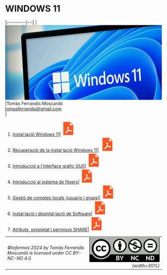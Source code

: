 # WINDOWS 11
|:---------|--:|
|![](recursos/windows11.png)|Tomàs Ferrandis Moscardó<br>tomasferrandis@gmail.com <br>|
 
1. [Instal·lació Windows 11](manteniment/instalar.md)|[![](recursos/iconopdf.png)](manteniment/instalar.pdf)
2. [Recuperació de la instal·lació Windows 11](manteniment/recuperar.md)|  [![](recursos/iconopdf.png)](manteniment/recuperar.pdf)
3. [Introducció a l'interface gràfic GUI)](interfaces/interfaces.md)|[![](recursos/iconopdf.png)](interfaces/interfaces.pdf)
4. [Introducció al sistema de fitxers](sf/fitxers.md)|[![](recursos/iconopdf.png)](sf/fitxers.pdf)
5. [Gestió de comptes locals (usuaris i grups)](gestions/comptesLocals.md)|[![](recursos/iconopdf.png)](gestions/comptesLocals.pdf)
6. [Instal·lació i desintal·lació de Software](software/software.md)|[![](recursos/iconopdf.png)](software/software.pdf)
7. [Atributs, propietat i permisos SHARE](gestions/permisos.md)|[![](recursos/iconopdf.png)](gestions/permisos.pdf)



|||
|:------|--:|
|*©tofermos 2024 by Tomàs Ferrandis Moscardó is licensed under CC BY-NC-ND 4.0*|![](recursos/CC_BY-NC-ND.png){width=30%}|
